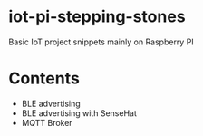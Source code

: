 # iot-pi-stepping-stones

Basic IoT project snippets mainly on Raspberry PI

Contents
========

* BLE advertising
* BLE advertising with SenseHat
* MQTT Broker
